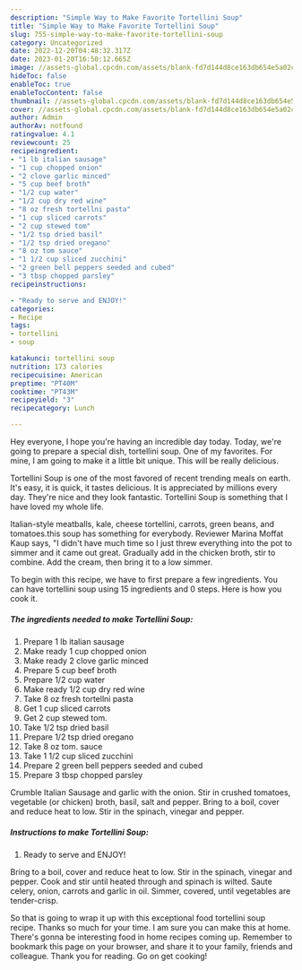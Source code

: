 ```yaml
---
description: "Simple Way to Make Favorite Tortellini Soup"
title: "Simple Way to Make Favorite Tortellini Soup"
slug: 755-simple-way-to-make-favorite-tortellini-soup
category: Uncategorized
date: 2022-12-20T04:48:32.317Z
date: 2023-01-20T16:50:12.665Z
image: //assets-global.cpcdn.com/assets/blank-fd7d144d8ce163db654e5a02c40b08a2775adb7897d16e4062681dc7e1b2800f.png
hideToc: false
enableToc: true
enableTocContent: false
thumbnail: //assets-global.cpcdn.com/assets/blank-fd7d144d8ce163db654e5a02c40b08a2775adb7897d16e4062681dc7e1b2800f.png
cover: //assets-global.cpcdn.com/assets/blank-fd7d144d8ce163db654e5a02c40b08a2775adb7897d16e4062681dc7e1b2800f.png
author: Admin
authorAv: notfound
ratingvalue: 4.1
reviewcount: 25
recipeingredient:
- "1 lb italian sausage"
- "1 cup chopped onion"
- "2 clove garlic minced"
- "5 cup beef broth"
- "1/2 cup water"
- "1/2 cup dry red wine"
- "8 oz fresh tortellni pasta"
- "1 cup sliced carrots"
- "2 cup stewed tom"
- "1/2 tsp dried basil"
- "1/2 tsp dried oregano"
- "8 oz tom sauce"
- "1 1/2 cup sliced zucchini"
- "2 green bell peppers seeded and cubed"
- "3 tbsp chopped parsley"
recipeinstructions:

- "Ready to serve and ENJOY!"
categories:
- Recipe
tags:
- tortellini
- soup

katakunci: tortellini soup 
nutrition: 173 calories
recipecuisine: American
preptime: "PT40M"
cooktime: "PT43M"
recipeyield: "3"
recipecategory: Lunch

---
```



Hey everyone, I hope you're having an incredible day today. Today, we're going to prepare a special dish, tortellini soup. One of my favorites. For mine, I am going to make it a little bit unique. This will be really delicious.

Tortellini Soup is one of the most favored of recent trending meals on earth. It's easy, it is quick, it tastes delicious. It is appreciated by millions every day. They're nice and they look fantastic. Tortellini Soup is something that I have loved my whole life.

Italian-style meatballs, kale, cheese tortellini, carrots, green beans, and tomatoes.this soup has something for everybody. Reviewer Marina Moffat Kaup says, &#34;I didn&#39;t have much time so I just threw everything into the pot to simmer and it came out great. Gradually add in the chicken broth, stir to combine. Add the cream, then bring it to a low simmer.


To begin with this recipe, we have to first prepare a few ingredients. You can have tortellini soup using 15 ingredients and 0 steps. Here is how you cook it.

<!--inarticleads1-->

##### The ingredients needed to make Tortellini Soup:

1. Prepare 1 lb italian sausage
1. Make ready 1 cup chopped onion
1. Make ready 2 clove garlic minced
1. Prepare 5 cup beef broth
1. Prepare 1/2 cup water
1. Make ready 1/2 cup dry red wine
1. Take 8 oz fresh tortellni pasta
1. Get 1 cup sliced carrots
1. Get 2 cup stewed tom.
1. Take 1/2 tsp dried basil
1. Prepare 1/2 tsp dried oregano
1. Take 8 oz tom. sauce
1. Take 1 1/2 cup sliced zucchini
1. Prepare 2 green bell peppers seeded and cubed
1. Prepare 3 tbsp chopped parsley


Crumble Italian Sausage and garlic with the onion. Stir in crushed tomatoes, vegetable (or chicken) broth, basil, salt and pepper. Bring to a boil, cover and reduce heat to low. Stir in the spinach, vinegar and pepper. 

<!--inarticleads2-->

##### Instructions to make Tortellini Soup:


1. Ready to serve and ENJOY!

Bring to a boil, cover and reduce heat to low. Stir in the spinach, vinegar and pepper. Cook and stir until heated through and spinach is wilted. Saute celery, onion, carrots and garlic in oil. Simmer, covered, until vegetables are tender-crisp. 

So that is going to wrap it up with this exceptional food tortellini soup recipe. Thanks so much for your time. I am sure you can make this at home. There's gonna be interesting food in home recipes coming up. Remember to bookmark this page on your browser, and share it to your family, friends and colleague. Thank you for reading. Go on get cooking!
